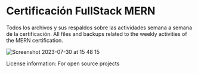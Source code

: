 # Certificación FullStack MERN
Todos los archivos y sus respaldos sobre las actividades semana a semana de la certificación.
All files and  backups related to the weekly activities of the MERN certification.

![Screenshot 2023-07-30 at 15 48 15](https://github.com/diegoeopi/RepoFullStackMern/assets/33967383/140b5c1c-dfc5-4cf7-8fcb-b1b4fbd54a2f)

License information: For open source projects
